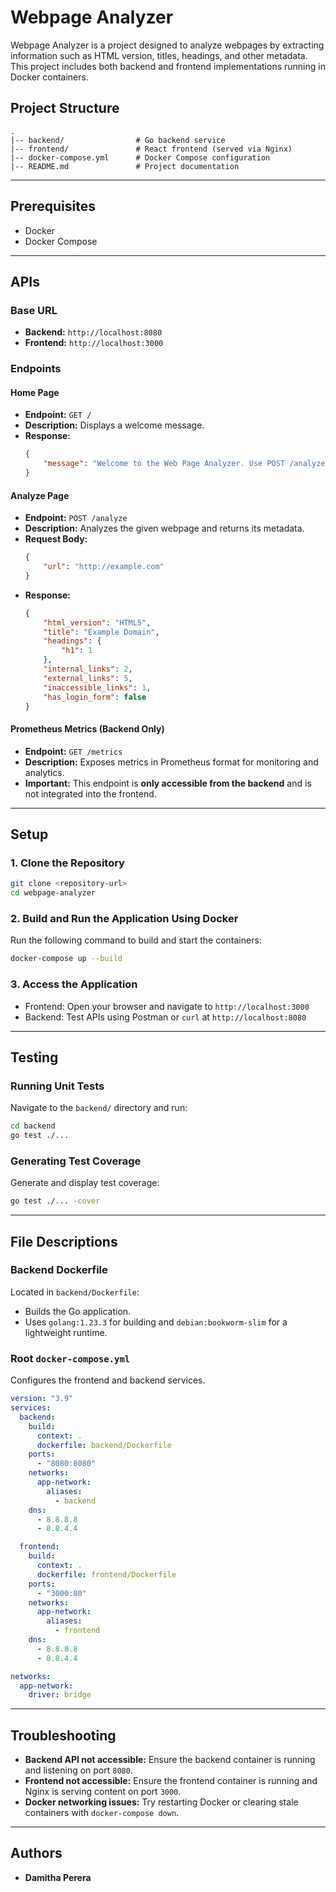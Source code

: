 # Webpage Analyzer

Webpage Analyzer is a project designed to analyze webpages by extracting information such as HTML version, titles, headings, and other metadata. This project includes both backend and frontend implementations running in Docker containers.

## Project Structure

```plaintext
.
|-- backend/                # Go backend service
|-- frontend/               # React frontend (served via Nginx)
|-- docker-compose.yml      # Docker Compose configuration
|-- README.md               # Project documentation
```

---

## Prerequisites

- Docker
- Docker Compose

---

## APIs

### Base URL

- **Backend:** `http://localhost:8080`
- **Frontend:** `http://localhost:3000`

### Endpoints

#### Home Page

- **Endpoint:** `GET /`
- **Description:** Displays a welcome message.
- **Response:**
  ```json
  {
      "message": "Welcome to the Web Page Analyzer. Use POST /analyze to analyze a webpage."
  }
  ```

#### Analyze Page

- **Endpoint:** `POST /analyze`
- **Description:** Analyzes the given webpage and returns its metadata.
- **Request Body:**
  ```json
  {
      "url": "http://example.com"
  }
  ```
- **Response:**
  ```json
  {
      "html_version": "HTML5",
      "title": "Example Domain",
      "headings": {
          "h1": 1
      },
      "internal_links": 2,
      "external_links": 5,
      "inaccessible_links": 1,
      "has_login_form": false
  }
  ```
#### Prometheus Metrics (Backend Only)

- **Endpoint:** `GET /metrics`
- **Description:** Exposes metrics in Prometheus format for monitoring and analytics.
- **Important:** This endpoint is **only accessible from the backend** and is not integrated into the frontend.

---

## Setup

### 1. Clone the Repository

```bash
git clone <repository-url>
cd webpage-analyzer
```

### 2. Build and Run the Application Using Docker

Run the following command to build and start the containers:

```bash
docker-compose up --build
```

### 3. Access the Application

- Frontend: Open your browser and navigate to `http://localhost:3000`
- Backend: Test APIs using Postman or `curl` at `http://localhost:8080`

---

## Testing

### Running Unit Tests

Navigate to the `backend/` directory and run:

```bash
cd backend
go test ./...
```

### Generating Test Coverage

Generate and display test coverage:

```bash
go test ./... -cover
```

---

## File Descriptions

### Backend Dockerfile

Located in `backend/Dockerfile`:

- Builds the Go application.
- Uses `golang:1.23.3` for building and `debian:bookworm-slim` for a lightweight runtime.

### Root `docker-compose.yml`

Configures the frontend and backend services.

```yaml
version: "3.9"
services:
  backend:
    build:
      context: .
      dockerfile: backend/Dockerfile
    ports:
      - "8080:8080"
    networks:
      app-network:
        aliases:
          - backend
    dns:
      - 8.8.8.8
      - 8.8.4.4

  frontend:
    build:
      context: .
      dockerfile: frontend/Dockerfile
    ports:
      - "3000:80"
    networks:
      app-network:
        aliases:
          - frontend
    dns:
      - 8.8.8.8
      - 8.8.4.4

networks:
  app-network:
    driver: bridge
```

---

## Troubleshooting

- **Backend API not accessible:** Ensure the backend container is running and listening on port `8080`.
- **Frontend not accessible:** Ensure the frontend container is running and Nginx is serving content on port `3000`.
- **Docker networking issues:** Try restarting Docker or clearing stale containers with `docker-compose down`.

---

## Authors

- **Damitha Perera**


